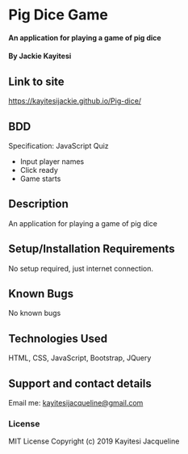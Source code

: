 # Pig Dice Game
#### An application for playing a game of pig dice
#### By **Jackie Kayitesi**
## Link to site
https://kayitesijackie.github.io/Pig-dice/
## BDD
 Specification: JavaScript Quiz
  * Input player names
  * Click ready
  * Game starts
## Description
An application for playing a game of pig dice
## Setup/Installation Requirements
No setup required, just internet connection.
## Known Bugs
No known bugs
## Technologies Used
HTML, CSS, JavaScript, Bootstrap, JQuery
## Support and contact details
Email me: kayitesijacqueline@gmail.com
### License
MIT License Copyright (c) 2019 Kayitesi Jacqueline
